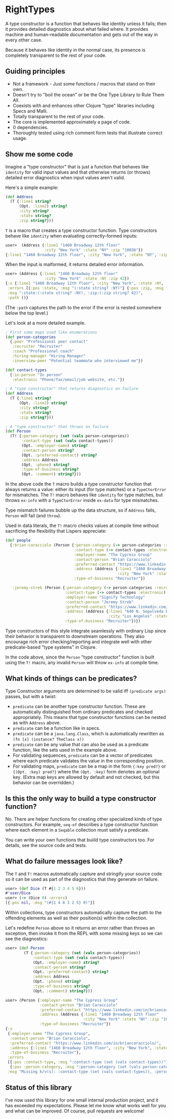 # RightTypes

A type constructor is a function that behaves like identity unless it fails; then it provides detailed diagnostics about what failed where.  It provides machine and human-readable documentation and gets out of the way in every other case.  

Because it behaves like identity in the normal case, its presence is completely transparent to the rest of your code.

## Guiding principles

*  Not a framework - Just some functions / macros that stand on their own.
*  Doesn't try to \"boil the ocean\" or be the One Type Library to Rule Them All.
*  Coexists with and enhances other Clojure \"type\" libraries including Specs and Malli.
*  Totally transparent to the rest of your code.
*  The core is implemented approximately a page of code.
*  0 dependencies.
*  Thoroughly tested using rich comment form tests that illustrate correct usage.

## Show me some code

Imagine a "type constructor" that is just a function that behaves like `identity` for valid input values and that otherwise returns (or throws) detailed error diagnostics when input values aren't valid.

Here's a simple example:

```clojure
(def Address
  (T {:line1 string?
      (Opt. :line2) string?
      :city string?
      :state string?
      :zip string?}))
```

`T` is a macro that creates a type constructor function.  Type constructors behave like `identity` when evaluating correctly-formed inputs:

```clojure
user>  (Address {:line1 "1460 Broadway 12th floor"
                 :city "New York" :state "NY" :zip "10036"})
{:line1 "1460 Broadway 12th floor", :city "New York", :state "NY", :zip "10036"}
```

When the input is malformed, it returns detailed error information.

```clojure
user> (Address {:line1 "1460 Broadway 12th floor"
                 :city "New York" :state :NY :zip 42})
{:x {:line1 "1460 Broadway 12th floor", :city "New York", :state :NY, :zip 42},
 :errors [{:pos :state, :msg "(:state string? :NY)"} {:pos :zip, :msg "(:zip string? 42)"}],
 :msg ":state:(:state string? :NY), :zip:(:zip string? 42)",
 :path ()}
```

(The `:path` captures the path to the error if the error is nested somewhere below the top level.)

Let's look at a more detailed example.

```clojure
; First some maps used like enumerations
(def person-categories
  {:peer "Professional peer contact"
   :recruiter "Recruiter"
   :coach "Professional coach"
   :hiring-manager "Hiring Manager"
   :inverview-peer "Potential teammate who interviewed me"})

(def contact-types
  {:in-person "In person"
   :electronic "Phone/fax/email/job website, etc."})

; A "type constructor" that returns diagnostics on failure
(def Address
  (T {:line1 string?
      (Opt. :line2) string?
      :city string?
      :state string?
      :zip string?}))

; A "type constructor" that throws on failure
(def Person
  (T! {:person-category (set (vals person-categories))
       :contact-type (set (vals contact-types))
       (Opt. :employer-name) string?
       :contact-person string?
       (Opt. :preferred-contact) string?
       :address Address
       (Opt. :phone) string?
       :type-of-business string?
       (Opt. :comment) string?}))

```

In the above code the `T` macro builds a type constructor function that always returns a value: either its input (for type matches) or a `TypeCtorError` for mismatches.  The `T!` macro behaves like `identity` for type matches, but throws `ex-info` with a `TypeCtorError` inside `ex-data` for type mismatches.

Type mismatch failures bubble up the data structure, so if `Address` fails, `Person` will fail (and `throw`).

Used in data literals, the `T!` macro checks values at compile time without sacrificing the flexibility that Lispers appreciate:

```clojure
(def people
  {:brian-caracciolo (Person {:person-category (-> person-categories :recruiter)
                              :contact-type (-> contact-types :electronic)
                              :employer-name "The Cypress Group"
                              :contact-person "Brian Caracciolo"
                              :preferred-contact "https://www.linkedin.com/in/briancaracciolo/"
                              :address (Address {:line1 "1460 Broadway 12th floor"
                                                 :city "New York" :state "NY" :zip "10036"})
                              :type-of-business "Recruiter"})

   :jeremy-streb (Person {:person-category (-> person-categories :recruiter)
                          :contact-type (-> contact-types :electronic)
                          :employer-name "Signify Technology"
                          :contact-person "Jeremy Streb"
                          :preferred-contact "https://www.linkedin.com/in/jeremy-streb/"
                          :address (Address {:line1 "640 N. Sepulveda Blvd #204"
                                             :city "Los Angeles" :state "CA" :zip "90049"})
                          :type-of-business "Recruiter"})})
```

Type constructors of this style integrate seamlessly with ordinary Lisp since their behavior is transparent to downstream operations.  They also encourage rich error checking/reporting and integrate well with other predicate-based "type systems" in Clojure.

In the code above, since the `Person` "type constructor" function is built using the `T!` macro, any invalid `Person` will throw `ex-info` at compile time.

## What kinds of things can be predicates?

Type Constructor arguments are determined to be valid iff `(predicate args)` passes, but with a twist:

*  `predicate` can be another type constructor function.  These are automatically distinguished from ordinary predicates and checked appropriately.  This means that type constructor functions can be nested as with `Address` above.
*  `predicate` can be a function like in specs.
*  `predicate` can be a `java.lang.Class`, which is automatically rewritten as `(fn [x] (instance? TheClass x))`
*  `predicate` can be any value that can also be used as a predicate function, like the sets used in the example above.
*  For validating sequences, `predicate` can be a vector of predicates where each predicate validates the value in the corresponding position.
*  For validating maps, `predicate` can be a map in the form `{:key pred?}` or `{(Opt. :key) pred?}` where the `(Opt. :key)` form denotes an optional key.  (Extra map keys are allowed by default and not checked, but this behavior can be overridden.)

## Is this the only way to build a type constructor function?

No.  There are helper functions for creating other specialized kinds of type constructors.  For example, `seq-of` describes a type constructor function where each element in a `Seqable` collection must satisfy a predicate.

You can write your own functions that buiild type constructors too.  For details, see the source code and tests.

## What do failure messages look like?

The `T` and `T!` macros automatically capture and stringify your source code so it can be used as part of the diagnostics that they generate on failure.

```clojure
user> (def Dice (T #{1 2 3 4 5 6}))
#'user/Dice
user> (-> (Dice 0) :errors)
[{:pos nil, :msg "(#{1 4 6 3 2 5} 0)"}]
```

Within collections, type constructors automatically capture the path to the offending elements as well as their position(s) within the collection.

Let's redefine `Person` above so it returns an error rather than throws an exception, then invoke it from the REPL with some missing keys so we can see the diagnostics:

```clojure
user> (def Person
        (T {:person-category (set (vals person-categories))
            :contact-type (set (vals contact-types))
            (Opt. :employer-name) string?
            :contact-person string?
            (Opt. :preferred-contact) string?
            :address Address
            (Opt. :phone) string?
            :type-of-business string?
            (Opt. :comment) string?}))

user> (Person {:employer-name "The Cypress Group"
               :contact-person "Brian Caracciolo"
               :preferred-contact "https://www.linkedin.com/in/briancaracciolo/"
               :address (Address {:line1 "1460 Broadway 12th floor"
                                  :city "New York" :state "NY" :zip "10036"})
               :type-of-business "Recruiter"})
{:x
 {:employer-name "The Cypress Group",
  :contact-person "Brian Caracciolo",
  :preferred-contact "https://www.linkedin.com/in/briancaracciolo/",
  :address {:line1 "1460 Broadway 12th floor", :city "New York", :state "NY", :zip "10036"},
  :type-of-business "Recruiter"},
 :errors
 [{:pos :contact-type, :msg ":contact-type (set (vals contact-types))"}
  {:pos :person-category, :msg ":person-category (set (vals person-categories))"}],
 :msg "Missing k/v(s): :contact-type (set (vals contact-types)), :person-category (set (vals person-categories))"}
```

## Status of this library

I've now used this library for one small internal production project, and it has exceeded my expectations.  Please let me know what works well for you and what can be improved.  Of course, pull requests are welcome!
